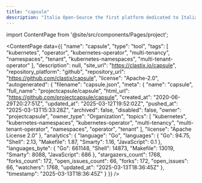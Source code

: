 ```yaml
---
title: "capsule"
description: "Italia Open-Source the first platform dedicated to Italian open-source world."
---
```

import ContentPage from '@site/src/components/Pages/project';

<ContentPage
    data={{
  "name": "capsule",
  "type": "tool",
  "tags": [
    "kubernetes",
    "operator",
    "kubernetes-operator",
    "multi-tenancy",
    "namespaces",
    "tenant",
    "kubernetes-namespaces",
    "multi-tenant-operator"
  ],
  "description": null,
  "site_url": "https://clastix.io/capsule",
  "repository_platform": "github",
  "repository_url": "https://github.com/clastix/capsule",
  "license": "Apache-2.0",
  "autogenerated": {
    "filename": "capsule.json",
    "meta": {
      "name": "capsule",
      "full_name": "projectcapsule/capsule",
      "html_url": "https://github.com/projectcapsule/capsule",
      "created_at": "2020-06-29T20:27:51Z",
      "updated_at": "2025-03-12T19:52:02Z",
      "pushed_at": "2025-03-13T15:33:28Z",
      "archived": false,
      "disabled": false,
      "owner": "projectcapsule",
      "owner_type": "Organization",
      "topics": [
        "kubernetes",
        "kubernetes-namespaces",
        "kubernetes-operator",
        "multi-tenancy",
        "multi-tenant-operator",
        "namespaces",
        "operator",
        "tenant"
      ],
      "license": "Apache License 2.0"
    },
    "analytics": {
      "language": "Go",
      "languages": {
        "Go": 94.75,
        "Shell": 2.13,
        "Makefile": 1.87,
        "Smarty": 1.16,
        "JavaScript": 0.1
      },
      "languages_byte": {
        "Go": 661148,
        "Shell": 14873,
        "Makefile": 13019,
        "Smarty": 8088,
        "JavaScript": 686
      },
      "stargazers_count": 1768,
      "forks_count": 172,
      "open_issues_count": 66,
      "forks": 172,
      "open_issues": 66,
      "watchers": 1768,
      "updated_at": "2025-03-13T18:36:45Z"
    },
    "timestamp": "2025-03-13T18:36:45Z"
  }
}}
/>
